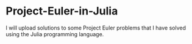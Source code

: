# Project-Euler-in-Julia
I will upload solutions to some Project Euler problems that I have solved using the Julia programming language.

